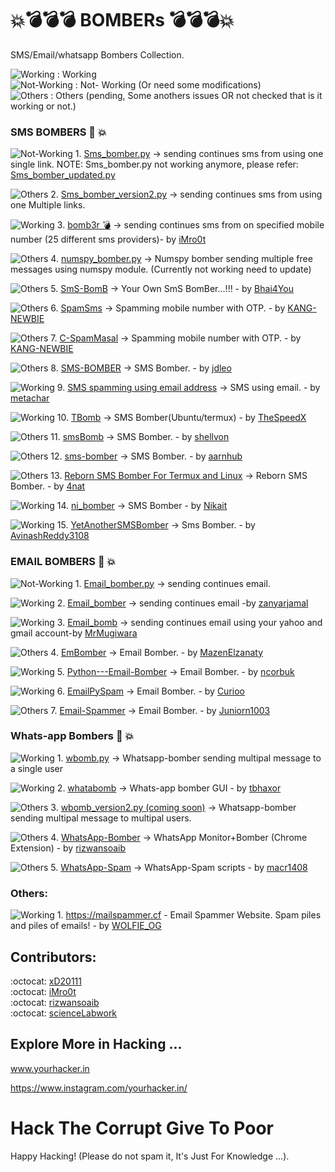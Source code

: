# :boom::bomb::bomb::bomb: BOMBERs :bomb::bomb::bomb::boom:
SMS/Email/whatsapp Bombers Collection.

![Working](https://placehold.it/15/0000FF/0000FF/?text=+) : Working </br>
![Not-Working](https://placehold.it/15/FF0000/FF0000/?text=+) : Not- Working (Or need some modifications) </br>
![Others](https://placehold.it/15/00FF00/00FF00/?text=+) : Others (pending, Some anothers issues OR not checked that is it working or not.) </br>


### SMS BOMBERS :calling: :boom:

![Not-Working](https://placehold.it/15/FF0000/FF0000/?text=+) 1. <a href="https://github.com/bhattsameer/Bombers/blob/master/SMS_bomber.py">Sms_bomber.py</a> -> sending continues sms from using one single link. 
     NOTE: Sms_bomber.py not working anymore, please refer: <a href="https://github.com/bhattsameer/Bombers/blob/master/sms_bomber_updated.py">Sms_bomber_updated.py</a>

![Others](https://placehold.it/15/00FF00/00FF00/?text=+) 2. <a href="https://github.com/bhattsameer/Bombers/blob/master/SMS_bomber_version2.py">Sms_bomber_version2.py</a> -> sending continues sms from using one Multiple links.

![Working](https://placehold.it/15/0000FF/0000FF/?text=+) 3. <a href="https://github.com/iMro0t/bomb3r">bomb3r 💣</a> -> sending continues sms from on specified mobile number (25 different sms providers)- by <a href="https://github.com/iMro0t">iMro0t</a>

![Others](https://placehold.it/15/00FF00/00FF00/?text=+) 4. <a href="https://github.com/bhattsameer/Bombers/blob/master/numspy_bomber.py">numspy_bomber.py</a> -> Numspy bomber sending multiple free messages using numspy module. (Currently not working need to update)

![Others](https://placehold.it/15/00FF00/00FF00/?text=+) 5. <a href="https://github.com/Bhai4You/SmS-BomB">SmS-BomB</a> -> Your Own SmS BomBer...!!! - by [Bhai4You](https://github.com/Bhai4You) 

![Others](https://placehold.it/15/00FF00/00FF00/?text=+) 6. <a href="https://github.com/KANG-NEWBIE/SpamSms">SpamSms</a> -> Spamming mobile number with OTP. - by <a href="https://github.com/KANG-NEWBIE">KANG-NEWBIE</a>

![Others](https://placehold.it/15/00FF00/00FF00/?text=+) 7. <a href="https://github.com/KANG-NEWBIE/C-SpamMasal">C-SpamMasal</a> -> Spamming mobile number with OTP. - by <a href="https://github.com/KANG-NEWBIE">KANG-NEWBIE</a>

![Others](https://placehold.it/15/00FF00/00FF00/?text=+) 8. <a href="https://github.com/jdleo/SMS-BOMBER">SMS-BOMBER</a> -> SMS Bomber. - by <a href="https://github.com/jdleo">jdleo</a>

![Working](https://placehold.it/15/0000FF/0000FF/?text=+) 9. <a href="https://github.com/metachar/Tortuga">SMS spamming using email address</a> -> SMS using email. - by <a href="https://github.com/metachar/Tortuga">metachar</a>

![Working](https://placehold.it/15/0000FF/0000FF/?text=+) 10. <a href="https://github.com/TheSpeedX/TBomb">TBomb</a> -> SMS Bomber(Ubuntu/termux) - by <a href="https://github.com/TheSpeedX">TheSpeedX</a>

![Others](https://placehold.it/15/00FF00/00FF00/?text=+) 11. <a href="https://github.com/shellvon/smsBomb">smsBomb</a> -> SMS Bomber. - by <a href="https://github.com/shellvon">shellvon</a>

![Others](https://placehold.it/15/00FF00/00FF00/?text=+) 12. <a href="https://github.com/aarnhub/sms-bomber">sms-bomber</a> -> SMS Bomber. - by <a href="https://github.com/aarnhub">aarnhub</a>

![Others](https://placehold.it/15/00FF00/00FF00/?text=+) 13. <a href="https://github.com/4nat/Reborn">Reborn SMS Bomber For Termux and Linux</a> -> Reborn SMS Bomber. - by <a href="https://github.com/4nat">4nat</a>

![Working](https://placehold.it/15/0000FF/0000FF/?text=+) 14. <a href="https://github.com/Nikait/ni_bomber">ni_bomber</a> -> SMS Bomber - by <a href="https://github.com/Nikait">Nikait</a>

![Working](https://placehold.it/15/0000FF/0000FF/?text=+) 15. <a href="https://github.com/AvinashReddy3108/YetAnotherSMSBomber">YetAnotherSMSBomber</a> -> Sms Bomber. - by <a href="https://github.com/AvinashReddy3108">AvinashReddy3108</a>

### EMAIL BOMBERS :e-mail: :boom:

![Not-Working](https://placehold.it/15/FF0000/FF0000/?text=+) 1. <a href="https://github.com/bhattsameer/Bombers/blob/master/Email_bomber.py">Email_bomber.py</a> -> sending continues email.

![Working](https://placehold.it/15/0000FF/0000FF/?text=+) 2. <a href="https://github.com/zanyarjamal/Email-bomber">Email_bomber</a> -> sending continues email -by [zanyarjamal](https://github.com/zanyarjamal) 

![Working](https://placehold.it/15/0000FF/0000FF/?text=+) 3. <a href="https://github.com/MrMugiwara/Email-Bomb">Email_bomb</a> -> sending continues email using your yahoo and gmail account-by [MrMugiwara](https://github.com/MrMugiwara)

![Others](https://placehold.it/15/00FF00/00FF00/?text=+) 4. <a href="https://github.com/MazenElzanaty/EmBomber">EmBomber</a> -> Email Bomber. - by <a href="https://github.com/MazenElzanaty">MazenElzanaty</a>

![Working](https://placehold.it/15/0000FF/0000FF/?text=+) 5. <a href="https://github.com/ncorbuk/Python---Email-Bomber">Python---Email-Bomber</a> -> Email Bomber. - by <a href="https://github.com/ncorbuk">ncorbuk</a>

![Working](https://placehold.it/15/0000FF/0000FF/?text=+) 6. <a href="https://github.com/Curioo/emailpyspam">EmailPySpam</a> -> Email Bomber. - by <a href="https://github.com/Curioo">Curioo</a>

![Others](https://placehold.it/15/00FF00/00FF00/?text=+) 7. <a href="https://github.com/Juniorn1003/Email-Spammer">Email-Spammer</a> -> Email Bomber. - by <a href="https://github.com/Juniorn1003">Juniorn1003</a>

### Whats-app Bombers :calling: :boom:

![Working](https://placehold.it/15/0000FF/0000FF/?text=+) 1. <a href="https://github.com/bhattsameer/Bombers/blob/master/wbomb.py">wbomb.py</a> -> Whatsapp-bomber sending multipal message to a single user

![Working](https://placehold.it/15/0000FF/0000FF/?text=+) 2. <a href="https://github.com/tbhaxor/whatabomb">whatabomb</a>  -> Whats-app bomber GUI - by [tbhaxor](https://github.com/tbhaxor)

![Others](https://placehold.it/15/00FF00/00FF00/?text=+) 3. <a href="https://github.com/bhattsameer/Bombers/blob/master/wbomb_version2.py">wbomb_version2.py (coming soon)</a> -> Whatsapp-bomber sending multipal message to multipal users.

![Others](https://placehold.it/15/00FF00/00FF00/?text=+) 4. <a href="https://github.com/rizwansoaib/WhatsApp-monitor">WhatsApp-Bomber</a>  -> WhatsApp Monitor+Bomber (Chrome Extension) - by [rizwansoaib](https://github.com/rizwansoaib)

![Others](https://placehold.it/15/00FF00/00FF00/?text=+) 5. <a href="https://github.com/macr1408/Whatsapp-scripts">WhatsApp-Spam</a> -> WhatsApp-Spam scripts - by [macr1408](https://github.com/macr1408)

### Others:

![Working](https://placehold.it/15/0000FF/0000FF/?text=+) 1. https://mailspammer.cf - Email Spammer Website. Spam piles and piles of emails! - by [WOLFIE_OG](https://github.com/WOLFIE-OG)

## Contributors:

:octocat: [xD20111](https://github.com/xd20111)</br> 
:octocat: [iMro0t](https://github.com/iMro0t)</br> 
:octocat: [rizwansoaib](https://github.com/rizwansoaib)</br> 
:octocat: [scienceLabwork](https://github.com/scienceLabwork)</br> 

## Explore More in Hacking ...

www.yourhacker.in

https://www.instagram.com/yourhacker.in/

# Hack The Corrupt Give To Poor
Happy Hacking! (Please do not spam it, It's Just For Knowledge ...).
